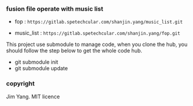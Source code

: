 ### fusion file operate with music list

- fop : `https://gitlab.spetechcular.com/shanjin.yang/music_list.git`

- music_list : `https://gitlab.spetechcular.com/shanjin.yang/fop.git`

This project use submodule to manage code, when you clone the hub,
you should follow the step below to get the whole code hub.

- git submodule init
- git submodule update

### copyright
Jim Yang. MIT licence
